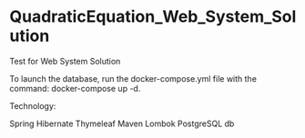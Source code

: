 # QuadraticEquation_Web_System_Solution
Test for Web System Solution

To launch the database, run the docker-compose.yml file with the command: docker-compose up -d.

Technology:

Spring
Hibernate
Thymeleaf
Maven
Lombok
PostgreSQL db
